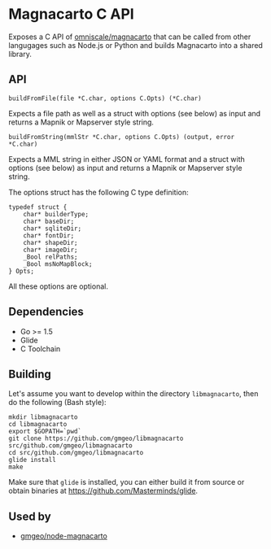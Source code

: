 # Magnacarto C API

Exposes a C API of [omniscale/magnacarto](https://github.com/omniscale/magnacarto) that can be called from other langugages such as Node.js or Python and builds Magnacarto into a shared library.

## API

`buildFromFile(file *C.char, options C.Opts) (*C.char)`

Expects a file path as well as a struct with options (see below) as input and returns a Mapnik or Mapserver style string.

`buildFromString(mmlStr *C.char, options C.Opts) (output, error *C.char)`

Expects a MML string in either JSON or YAML format and a struct with options (see below)
as input and returns a Mapnik or Mapserver style string.

The options struct has the following C type definition:

```
typedef struct {
    char* builderType;
    char* baseDir;
    char* sqliteDir;
    char* fontDir;
    char* shapeDir;
    char* imageDir;
    _Bool relPaths;
    _Bool msNoMapBlock;
} Opts;
```
All these options are optional.

## Dependencies

* Go >= 1.5
* Glide
* C Toolchain

## Building

Let's assume you want to develop within the directory `libmagnacarto`, then do the following (Bash style):
```
mkdir libmagnacarto
cd libmagnacarto
export $GOPATH=`pwd`
git clone https://github.com/gmgeo/libmagnacarto src/github.com/gmgeo/libmagnacarto
cd src/github.com/gmgeo/libmagnacarto
glide install
make
```
Make sure that `glide` is installed, you can either build it from source or obtain binaries at https://github.com/Masterminds/glide.

## Used by

* [gmgeo/node-magnacarto](https://github.com/gmgeo/node-magnacarto)
